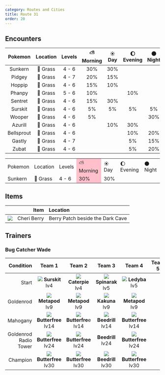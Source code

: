 ```yaml
---
category: Routes and Cities
title: Route 31
order: 20
---
```

## Encounters

| Pokemon | Location | Levels | ⛅ Morning | ☀️ Day | 🌔 Evening | 🌑 Night |
|:---:|:---:|:---:|:---:|:---:|:---:|:---:|
| Sunkern | 🌱 Grass | 4 - 6 | 30% | 30% |  |  |
| Pidgey | 🌱 Grass | 4 - 7 | 20% | 15% |  |  |
| Hoppip | 🌱 Grass | 4 - 6 | 15% | 10% |  |  |
| Phanpy | 🌱 Grass | 5 - 6 | 10% |  | 10% |  |
| Sentret | 🌱 Grass | 4 - 6 | 15% | 30% |  |  |
| Surskit | 🌱 Grass | 4 - 6 | 5% | 5% | 5% | 5% |
| Wooper | 🌱 Grass | 4 - 6 | 5% |  |  | 30% |
| Azurill | 🌱 Grass | 4 - 6 |  | 10% | 30% |  |
| Bellsprout | 🌱 Grass | 4 - 6 |  |  | 10% | 20% |
| Gastly | 🌱 Grass | 4 - 7 |  |  | 5% | 15% |
| Zubat | 🌱 Grass | 4 - 6 |  |  | 5% | 20% |

<table>
    <tr>
        <td>Pokemon</td>
        <td>Location</td>
        <td>Levels</td>
        <td style="background-color: pink">⛅ Morning</td>
        <td>☀️ Day</td>
        <td>🌔 Evening</td>
        <td>🌑 Night</td>
    </tr>
    <tr>
        <td>Sunkern</td>
        <td>🌱 Grass</td>
        <td>4 - 6</td>
        <td style="background-color: pink">30%</td>
        <td>30%</td>
        <td></td>
        <td></td>
    </tr>
</table>

## Items

| | Item | Location |
|:---:|---:|:---|
|![](https://archives.bulbagarden.net/media/upload/thumb/0/08/Bag_Cheri_Berry_SV_Sprite.png/24px-Bag_Cheri_Berry_SV_Sprite.png)| Cheri Berry | Berry Patch beside the Dark Cave |

## Trainers
### Bug Catcher Wade

| Condition | Team 1 | Team 2 | Team 3 | Team 4 | Team 5 | Team 6 |
|---:|:---:|:---:|:---:|:---:|:---:|:---:|
| Start | ![](https://serebii.net/pokedex-dp/icon/283.gif) **Surskit** <br /> lv4 | ![](https://serebii.net/pokedex-dp/icon/010.gif) **Caterpie** <br /> lv4 | ![](https://serebii.net/pokedex-dp/icon/167.gif) **Spinarak** <br /> lv5 | ![](https://serebii.net/pokedex-dp/icon/165.gif) **Ledyba** <br /> lv5 | | |
| Goldenrod | ![](https://serebii.net/pokedex-dp/icon/011.gif) **Metapod** <br /> lv9 | ![](https://serebii.net/pokedex-dp/icon/011.gif) **Metapod** <br /> lv9 | ![](https://serebii.net/pokedex-dp/icon/014.gif) **Kakuna** <br /> lv9 | ![](https://serebii.net/pokedex-dp/icon/011.gif) **Metapod** <br /> lv9 | | |
| Mahogany | ![](https://serebii.net/pokedex-dp/icon/012.gif) **Butterfree** <br /> lv14 | ![](https://serebii.net/pokedex-dp/icon/012.gif) **Butterfre**e <br /> lv14 | ![](https://serebii.net/pokedex-dp/icon/015.gif) **Beedrill** <br /> lv14 | ![](https://serebii.net/pokedex-dp/icon/012.gif) **Butterfree** <br /> lv14 | | |
| Goldenrod Radio Tower | ![](https://serebii.net/pokedex-dp/icon/012.gif) **Butterfree** <br /> lv24 | ![](https://serebii.net/pokedex-dp/icon/012.gif) **Butterfree** <br /> lv24 | **Beedrill** <br /> lv24 | ![](https://serebii.net/pokedex-dp/icon/012.gif) **Butterfree** <br /> lv24 | | |
| Champion | ![](https://serebii.net/pokedex-dp/icon/012.gif) **Butterfree** <br /> lv30 | ![](https://serebii.net/pokedex-dp/icon/012.gif) **Butterfree** <br /> lv30 | ![](https://serebii.net/pokedex-dp/icon/015.gif) **Beedrill** <br /> lv30 | ![](https://serebii.net/pokedex-dp/icon/012.gif) **Butterfree** <br /> lv30 | | |
